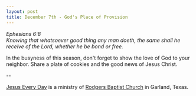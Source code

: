```yaml
---
layout: post
title: December 7th - God's Place of Provision
---
```


_Ephesians 6:8  
Knowing that whatsoever good thing any man doeth, the same shall he
receive of the Lord, whether he be bond or free._

In the busyness of this season, don't forget to show the love of
God to your neighbor. Share a plate of cookies and the good news of
Jesus Christ.

 --

<a href=http://jesuseveryday.net>Jesus Every Day</a> is a ministry of <a href=http://rodgersbaptist.net>Rodgers Baptist Church</a> in Garland, Texas.
